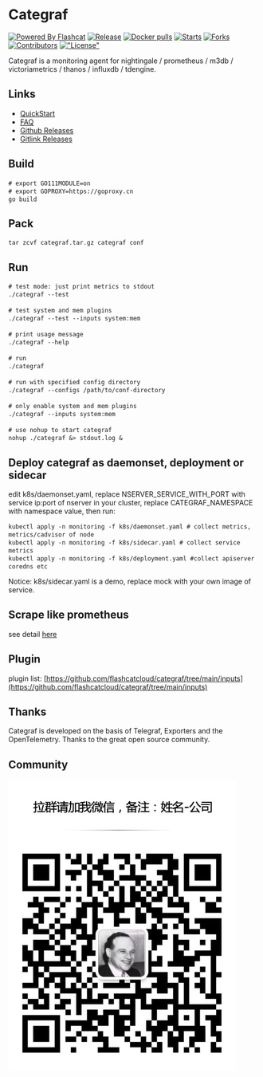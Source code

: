 # Categraf
[![Powered By Flashcat](https://img.shields.io/badge/Powered%20By-Flashcat-red)](https://flashcat.cloud/)
[![Release](https://img.shields.io/github/v/release/flashcatcloud/categraf)](https://github.com/flashcatcloud/categraf/actions?query=workflow%3ARelease)
[![Docker pulls](https://img.shields.io/docker/pulls/flashcatcloud/categraf)](https://hub.docker.com/r/flashcatcloud/categraf/)
[![Starts](https://img.shields.io/github/stars/flashcatcloud/categraf)](https://github.com/flashcatcloud/categraf)
[![Forks](https://img.shields.io/github/forks/flashcatcloud/categraf)](https://github.com/flashcatcloud/categraf)
[![Contributors](https://img.shields.io/github/contributors-anon/flashcatcloud/categraf)](https://github.com/flashcatcloud/categraf/graphs/contributors)
[!["License"](https://img.shields.io/badge/license-MIT-red)](https://github.com/flashcatcloud/categraf/blob/main/LICENSE)

Categraf is a monitoring agent for nightingale / prometheus / m3db / victoriametrics / thanos / influxdb / tdengine.


## Links

- [QuickStart](https://www.gitlink.org.cn/flashcat/categraf/wiki/QuickStart)
- [FAQ](https://www.gitlink.org.cn/flashcat/categraf/wiki/FAQ)
- [Github Releases](https://github.com/flashcatcloud/categraf/releases)
- [Gitlink Releases](https://www.gitlink.org.cn/flashcat/categraf/releases)

## Build

```shell
# export GO111MODULE=on
# export GOPROXY=https://goproxy.cn
go build
```

## Pack

```shell
tar zcvf categraf.tar.gz categraf conf
```


## Run

```shell
# test mode: just print metrics to stdout
./categraf --test

# test system and mem plugins
./categraf --test --inputs system:mem

# print usage message
./categraf --help

# run
./categraf

# run with specified config directory
./categraf --configs /path/to/conf-directory

# only enable system and mem plugins
./categraf --inputs system:mem

# use nohup to start categraf
nohup ./categraf &> stdout.log &
```


## Deploy categraf as daemonset, deployment or sidecar

edit k8s/daemonset.yaml, replace NSERVER_SERVICE_WITH_PORT with service ip:port of nserver in your cluster, replace CATEGRAF_NAMESPACE with namespace value, then run:

```shell
kubectl apply -n monitoring -f k8s/daemonset.yaml # collect metrics, metrics/cadvisor of node
kubectl apply -n monitoring -f k8s/sidecar.yaml # collect service metrics
kubectl apply -n monitoring -f k8s/deployment.yaml #collect apiserver coredns etc
```
Notice: k8s/sidecar.yaml is a demo, replace mock with your own image of service.

## Scrape like prometheus
see detail [here](https://github.com/flashcatcloud/categraf/blob/main/prometheus/README.md)

## Plugin

plugin list: [https://github.com/flashcatcloud/categraf/tree/main/inputs](https://github.com/flashcatcloud/categraf/tree/main/inputs)


## Thanks

Categraf is developed on the basis of Telegraf, Exporters and the OpenTelemetry. Thanks to the great open source community.

## Community

![](doc/laqun.jpeg)
